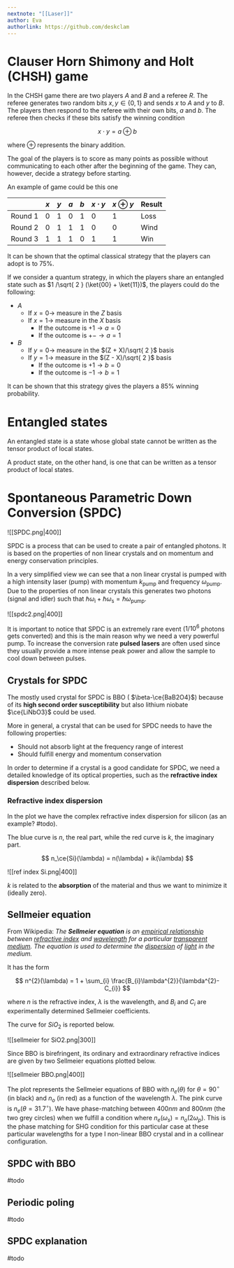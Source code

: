 ```yaml
---
nextnote: "[[Laser]]"
author: Eva
authorlink: https://github.com/deskclam
---
```

# Clauser Horn Shimony and Holt (CHSH) game

In the CHSH game there are two players $A$ and $B$ and a referee $R$. The referee generates two random bits $x,y \in \{0,1\}$ and sends $x$ to $A$ and $y$ to $B$. The players then respond to the referee with their own bits, $a$ and $b$.
The referee then checks if these bits satisfy the winning condition 

$$
x \cdot y = a \oplus b
$$

where $\oplus$ represents the binary addition.

The goal of the players is to score as many points as possible without communicating to each other after the beginning of the game. They can, however, decide a strategy before starting.

An example of game could be this one 


|         | $x$ | $y$ | $a$ | $b$ | $x\cdot y$ | $x \oplus y$ | Result |
| ------- | --- | --- | --- | --- | ---------- | ------------ | ------ |
| Round 1 | 0   | 1   | 0   | 1   | 0          | 1            | Loss   |
| Round 2 | 0   | 1   | 1   | 1   | 0          | 0            | Wind   |
| Round 3 | 1   | 1   | 1   | 0   | 1          | 1            | Win    |

It can be shown that the optimal classical strategy that the players can adopt is to $75 \%$.

If we consider a quantum strategy, in which the players share an entangled state such as $1 /\sqrt{ 2 } (\ket{00} + \ket{11})$, the players could do the following:

- $A$
	- If $x = 0 \to$ measure in the $Z$ basis
	- If $x = 1 \to$ measure in the $X$ basis
		- If the outcome is $+1 \to a = 0$
		- If the outcome is $+- \to a = 1$
- $B$
	- If $y = 0 \to$ measure in the $(Z + X)/\sqrt{ 2 }$ basis
	- If $y = 1 \to$ measure in the $(Z - X)/\sqrt{ 2 }$ basis
		- If the outcome is $+1 \to b = 0$
		- If the outcome is $-1 \to b = 1$

It can be shown that this strategy gives the players a $85 \%$ winning probability.

# Entangled states

An entangled state is a state whose global state cannot be written as the tensor product of local states.

A product state, on the other hand, is one that can be written as a tensor product of local states.

# Spontaneous Parametric Down Conversion (SPDC)

![[SPDC.png|400]]

SPDC is a process that can be used to create a pair of entangled photons. It is based on the properties of non linear crystals and on momentum and energy conservation principles.

In a very simplified view we can see that a non linear crystal is pumped with a high intensity laser (pump) with momentum $k_\text{pump}$ and frequency $\omega _\text{pump}$. Due to the properties of non linear crystals this generates two photons (signal and idler) such that $\hbar\omega _\text{i} + \hbar\omega _\text{s} = \hbar\omega _\text{pump}$.

![[spdc2.png|400]]

It is important to notice that SPDC is an extremely rare event ($1/10^{6}$ photons gets converted) and this is the main reason why we need a very powerful pump. To increase the conversion rate **pulsed lasers** are often used since they usually provide a more intense peak power and allow the sample to cool down between pulses.

## Crystals for SPDC

The mostly used crystal for SPDC is BBO ( $\beta-\ce{BaB2O4}$) because of its **high second order susceptibility** but also lithium niobate  $\ce{LiNbO3}$ could be used.

More in general, a crystal that can be used for SPDC needs to have the following properties:

- Should not absorb light at the frequency range of interest
- Should fulfill energy and momentum conservation

In order to determine if a crystal is a good candidate for SPDC, we need a detailed knowledge of its optical properties, such as the **refractive index dispersion** described below.

### Refractive index dispersion

In the plot we have the complex refractive index dispersion for silicon (as an example? #todo).

The blue curve is $n$, the real part, while the red curve is $k$, the imaginary part. 

$$
n_\ce{Si}(\lambda) = n(\lambda) + ik(\lambda)
$$

![[ref index Si.png|400]]

$k$ is related to the **absorption** of the material and thus we want to minimize it (ideally zero).

## Sellmeier equation

From Wikipedia: *The **Sellmeier equation** is an [empirical relationship](https://en.wikipedia.org/wiki/Empirical_relationship "Empirical relationship") between [refractive index](https://en.wikipedia.org/wiki/Refractive_index "Refractive index") and [wavelength](https://en.wikipedia.org/wiki/Wavelength "Wavelength") for a particular [transparent](https://en.wikipedia.org/wiki/Transparency_(optics) "Transparency (optics)") [medium](https://en.wikipedia.org/wiki/Optical_medium "Optical medium"). The equation is used to determine the [dispersion](https://en.wikipedia.org/wiki/Dispersion_(optics) "Dispersion (optics)") of [light](https://en.wikipedia.org/wiki/Light "Light") in the medium.*

It has the form 

$$
n^{2}(\lambda) = 1 + \sum_{i} \frac{B_{i}\lambda^{2}}{\lambda^{2}- C_{i}}
$$

where $n$ is the refractive index, $\lambda$ is the wavelength, and $B_{i}$ and $C_{i}$ are experimentally determined Sellmeier coefficients.

The curve for $SiO_2$ is reported below.

![[sellmeier for SiO2.png|300]]

Since BBO is birefringent, its ordinary and extraordinary refractive indices are given by two Sellmeier equations plotted below.

![[sellmeier BBO.png|400]]

The plot represents the Sellmeier equations of BBO with $n_{e}(\theta)$ for $\theta = 90 ^{\circ}$ (in black) and  $n_o$ (in red) as a function of the wavelength $\lambda$. The pink curve is  $n_{e}(\theta = 31.7 ^{\circ})$. We have phase-matching between $400 nm$ and $800 nm$ (the two grey circles) when we fulfill a condition where $n_{e}(\omega_{s}) = n_{o}(2\omega_{p})$. This is the phase matching for SHG condition for this particular case at these particular wavelengths for a type I non-linear BBO crystal and in a collinear configuration.


## SPDC with BBO

#todo 

## Periodic poling

#todo 

## SPDC explanation

#todo